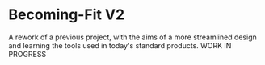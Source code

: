 # Becoming-Fit V2

A rework of a previous project, with the aims of a more streamlined design and learning the tools used in today's standard products. WORK IN PROGRESS
